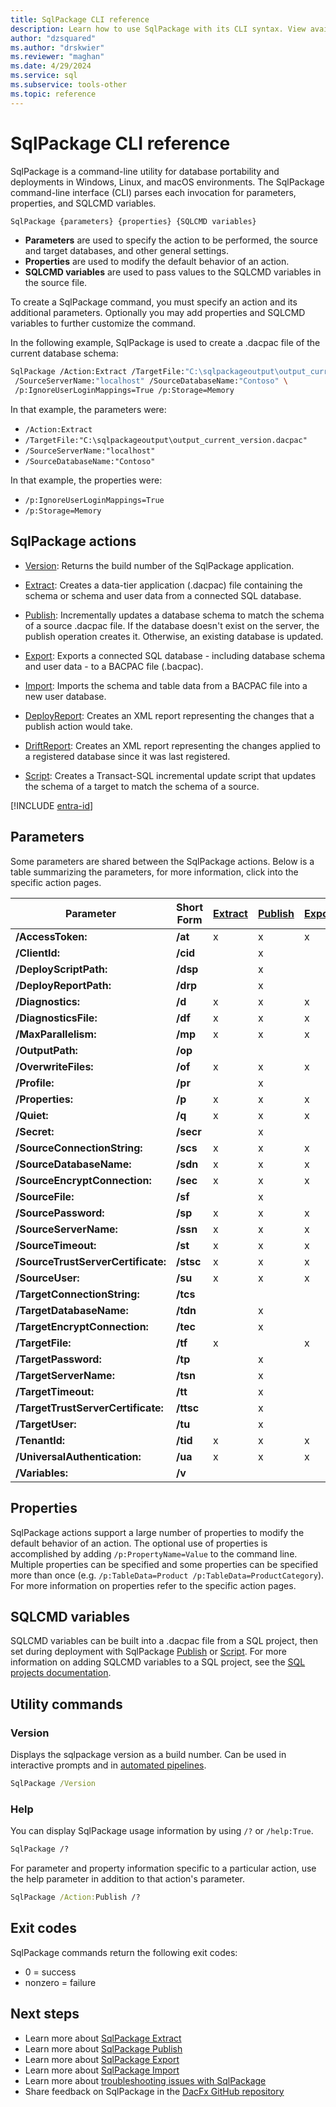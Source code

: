 ```yaml
---
title: SqlPackage CLI reference
description: Learn how to use SqlPackage with its CLI syntax. View available parameters, properties, and SQLCMD variables.
author: "dzsquared"
ms.author: "drskwier"
ms.reviewer: "maghan"
ms.date: 4/29/2024
ms.service: sql
ms.subservice: tools-other
ms.topic: reference
---
```


# SqlPackage CLI reference

SqlPackage is a command-line utility for database portability and deployments in Windows, Linux, and macOS environments.  The SqlPackage command-line interface (CLI) parses each invocation for parameters, properties, and SQLCMD variables.

```bash
SqlPackage {parameters} {properties} {SQLCMD variables}
```

- **Parameters** are used to specify the action to be performed, the source and target databases, and other general settings.
- **Properties** are used to modify the default behavior of an action.
- **SQLCMD variables** are used to pass values to the SQLCMD variables in the source file.

To create a SqlPackage command, you must specify an action and its additional parameters. Optionally you may add properties and SQLCMD variables to further customize the command.

In the following example, SqlPackage is used to create a .dacpac file of the current database schema:

```bash
SqlPackage /Action:Extract /TargetFile:"C:\sqlpackageoutput\output_current_version.dacpac" \
 /SourceServerName:"localhost" /SourceDatabaseName:"Contoso" \
 /p:IgnoreUserLoginMappings=True /p:Storage=Memory
```
In that example, the parameters were:
- `/Action:Extract`
- `/TargetFile:"C:\sqlpackageoutput\output_current_version.dacpac"`
- `/SourceServerName:"localhost"`
- `/SourceDatabaseName:"Contoso"`

In that example, the properties were:
- `/p:IgnoreUserLoginMappings=True`
- `/p:Storage=Memory`

## SqlPackage actions
  
- [Version](#version): Returns the build number of the SqlPackage application.

- [Extract](sqlpackage-extract.md): Creates a data-tier application (.dacpac) file containing the schema or schema and user data from a connected SQL database. 
  
- [Publish](sqlpackage-publish.md): Incrementally updates a database schema to match the schema of a source .dacpac file. If the database doesn't exist on the server, the publish operation creates it. Otherwise, an existing database is updated. 
  
- [Export](sqlpackage-export.md): Exports a connected SQL database - including database schema and user data - to a BACPAC file (.bacpac). 
  
- [Import](sqlpackage-import.md): Imports the schema and table data from a BACPAC file into a new user database. 
  
- [DeployReport](sqlpackage-deploy-drift-report.md): Creates an XML report representing the changes that a publish action would take. 
  
- [DriftReport](sqlpackage-deploy-drift-report.md): Creates an XML report representing the changes applied to a registered database since it was last registered. 
  
- [Script](sqlpackage-script.md): Creates a Transact-SQL incremental update script that updates the schema of a target to match the schema of a source. 
  
  
[!INCLUDE [entra-id](../../includes/entra-id-hard-coded.md)]


## Parameters

Some parameters are shared between the SqlPackage actions. Below is a table summarizing the parameters, for more information, click into the specific action pages.

| Parameter | Short Form | [Extract](sqlpackage-extract.md#parameters-for-the-extract-action) | [Publish](sqlpackage-publish.md#parameters-for-the-publish-action) | [Export](sqlpackage-export.md#parameters-for-the-export-action) | [Import](sqlpackage-import.md#parameters-for-the-import-action) | [DeployReport](sqlpackage-deploy-drift-report.md#deployreport-action-parameters) | [DriftReport](sqlpackage-deploy-drift-report.md#driftreport-action-parameters) | [Script](sqlpackage-script.md#parameters-for-the-script-action) |
|---|---|---|---|---|---|---|---|---|
|**/AccessToken:**|**/at**| x | x | x | x | x | x | x |
|**/ClientId:**|**/cid**| | x | | | | | |
|**/DeployScriptPath:**|**/dsp**| | x | | | | | x |
|**/DeployReportPath:**|**/drp**| | x | | | | | x |
|**/Diagnostics:**|**/d**| x | x | x | x | x | x | x |
|**/DiagnosticsFile:**|**/df**| x | x | x | x | x | x | x |
|**/MaxParallelism:**|**/mp**| x | x | x | x | x | x | x |
|**/OutputPath:**|**/op**|  |  |  | | x | x | x |
|**/OverwriteFiles:**|**/of**| x | x | x | | x | x | x |
|**/Profile:**|**/pr**| | x | | | x | | x |
|**/Properties:**|**/p**| x | x | x | x | x | | x |
|**/Quiet:**|**/q**| x | x | x | x | x | x | x |
|**/Secret:**|**/secr**| | x | | | | | |
|**/SourceConnectionString:**|**/scs**| x | x | x | | x | | x |
|**/SourceDatabaseName:**|**/sdn**| x | x | x | | x | | x |
|**/SourceEncryptConnection:**|**/sec**| x | x | x | | x | | x |
|**/SourceFile:**|**/sf**| | x | | x | x | | x |
|**/SourcePassword:**|**/sp**| x | x | x | | x | | x |
|**/SourceServerName:**|**/ssn**| x | x | x | | x | | x |
|**/SourceTimeout:**|**/st**| x | x | x | | x | | x |
|**/SourceTrustServerCertificate:**|**/stsc**| x | x | x | | x | | x |
|**/SourceUser:**|**/su**| x | x | x | | x | | x |
|**/TargetConnectionString:**|**/tcs**| | | | x | x | x | x |
|**/TargetDatabaseName:**|**/tdn**| | x | | x | x | x | x |
|**/TargetEncryptConnection:**|**/tec**| | x | | x | x | x | x |
|**/TargetFile:**|**/tf**| x | | x | | x | | x |
|**/TargetPassword:**|**/tp**| | x | | x | x | x | x |
|**/TargetServerName:**|**/tsn**| | x | | x | x | x | x |
|**/TargetTimeout:**|**/tt**| | x | | x | x | x | x |
|**/TargetTrustServerCertificate:**|**/ttsc**| | x | | x | x | x | x |
|**/TargetUser:**|**/tu**| | x | | x | x | x | x |
|**/TenantId:**|**/tid**| x | x | x | x | x | x | x |
|**/UniversalAuthentication:**|**/ua**| x | x | x | x | x | x | x |
|**/Variables:**|**/v**| | | | | x | | x |

## Properties

SqlPackage actions support a large number of properties to modify the default behavior of an action. The optional use of properties is accomplished by adding `/p:PropertyName=Value` to the command line. Multiple properties can be specified and some properties can be specified more than once (e.g. `/p:TableData=Product /p:TableData=ProductCategory`). For more information on properties refer to the specific action pages.

## SQLCMD variables

SQLCMD variables can be built into a .dacpac file from a SQL project, then set during deployment with SqlPackage [Publish](sqlpackage-publish.md) or [Script](sqlpackage-script.md). For more information on adding SQLCMD variables to a SQL project, see the [SQL projects documentation](/azure-data-studio/extensions/sql-database-project-extension-sdk-style-projects#sqlcmd-variables).


## Utility commands

### Version

Displays the sqlpackage version as a build number. Can be used in interactive prompts and in [automated pipelines](sqlpackage-pipelines.md).

```cmd
SqlPackage /Version
```

### Help

You can display SqlPackage usage information by using `/?` or `/help:True`.

```cmd
SqlPackage /?
```

For parameter and property information specific to a particular action, use the help parameter in addition to that action's parameter.

```cmd
SqlPackage /Action:Publish /?
```

## Exit codes

SqlPackage commands return the following exit codes:

- 0 = success
- nonzero = failure

## Next steps

- Learn more about [SqlPackage Extract](sqlpackage-extract.md)
- Learn more about [SqlPackage Publish](sqlpackage-publish.md)
- Learn more about [SqlPackage Export](sqlpackage-export.md)
- Learn more about [SqlPackage Import](sqlpackage-import.md)
- Learn more about [troubleshooting issues with SqlPackage](troubleshooting-issues-and-performance-with-sqlpackage.md)
- Share feedback on SqlPackage in the [DacFx GitHub repository](https://github.com/microsoft/DacFx)
